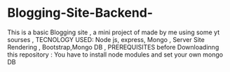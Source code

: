 # Blogging-Site-Backend-
This is a basic Blogging site , a mini project of made by me using some yt sourses , TECNOLOGY USED: Node js, express, Mongo , Server Site Rendering , Bootstrap,Mongo DB  , PREREQUISITES before Downloadinng this repository : You have to install node modules and set your own mongo DB 
